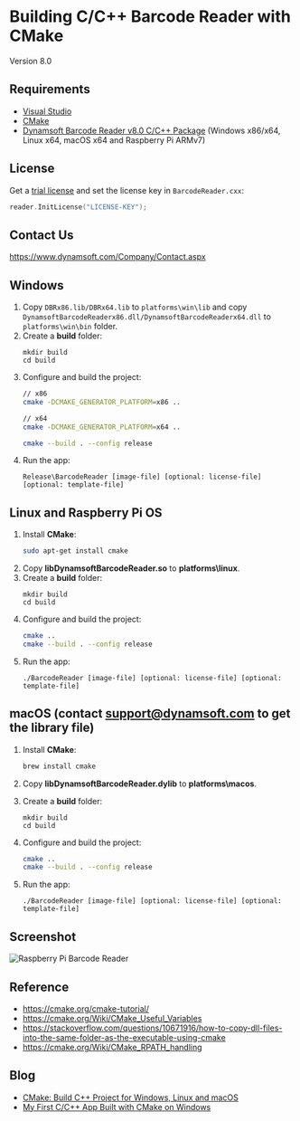 # Building C/C++ Barcode Reader with CMake

Version 8.0

## Requirements
- [Visual Studio](https://www.visualstudio.com/downloads/)
- [CMake](https://cmake.org/download/)
- [Dynamsoft Barcode Reader v8.0 C/C++ Package](https://www.dynamsoft.com/barcode-reader/downloads) (Windows x86/x64, Linux x64, macOS x64 and Raspberry Pi ARMv7)

## License
Get a [trial license](https://www.dynamsoft.com/customer/license/trialLicense) and set the license key in `BarcodeReader.cxx`:

```cpp
reader.InitLicense("LICENSE-KEY");
```

## Contact Us
https://www.dynamsoft.com/Company/Contact.aspx

## Windows
1. Copy `DBRx86.lib/DBRx64.lib` to `platforms\win\lib` and copy `DynamsoftBarcodeReaderx86.dll/DynamsoftBarcodeReaderx64.dll` to `platforms\win\bin` folder.
2. Create a **build** folder:
    ```
    mkdir build
    cd build
    ```
3. Configure and build the project:
    ```bash
    // x86
    cmake -DCMAKE_GENERATOR_PLATFORM=x86 ..

    // x64
    cmake -DCMAKE_GENERATOR_PLATFORM=x64 ..
    
    cmake --build . --config release
    ```
6. Run the app:
    ```
    Release\BarcodeReader [image-file] [optional: license-file] [optional: template-file]
    ```

## Linux and Raspberry Pi OS
1. Install **CMake**:
    ```bash
    sudo apt-get install cmake
    ```
2. Copy **libDynamsoftBarcodeReader.so** to **platforms\linux**.
3. Create a **build** folder:
    ```
    mkdir build
    cd build
    ```
4. Configure and build the project:
    ```bash
    cmake ..
    cmake --build . --config release 
    ```
5. Run the app:
    ```
    ./BarcodeReader [image-file] [optional: license-file] [optional: template-file]
    ```

## macOS (contact support@dynamsoft.com to get the library file)
1. Install **CMake**:
    ```bash
    brew install cmake
    ```
2. Copy **libDynamsoftBarcodeReader.dylib** to **platforms\macos**.
3. Create a **build** folder:

    ```
    mkdir build
    cd build
    ```

4. Configure and build the project:

    ```bash
    cmake ..
    cmake --build . --config release 
    ```

5. Run the app:

    ```
    ./BarcodeReader [image-file] [optional: license-file] [optional: template-file]
    ```

## Screenshot

![Raspberry Pi Barcode Reader](https://www.codepool.biz/wp-content/uploads/2016/03/rpi_dbr_result.png)

## Reference
* https://cmake.org/cmake-tutorial/
* https://cmake.org/Wiki/CMake_Useful_Variables
* https://stackoverflow.com/questions/10671916/how-to-copy-dll-files-into-the-same-folder-as-the-executable-using-cmake
* https://cmake.org/Wiki/CMake_RPATH_handling

## Blog
* [CMake: Build C++ Project for Windows, Linux and macOS](http://www.codepool.biz/cmake-cc-windows-linux-macos.html)
* [My First C/C++ App Built with CMake on Windows](http://www.codepool.biz/cc-barcode-app-cmake-windows.html)
